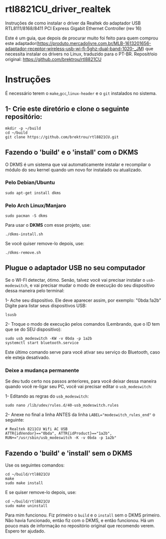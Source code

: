 # rtl8821CU_driver_realtek
Instruções de como instalar o driver da Realtek do adaptador USB  RTL8111/8168/8411 PCI Express Gigabit Ethernet Controller (rev 16)

Este é um guia, que depois de procurar muito foi feito para quem comprou este adaptador(https://produto.mercadolivre.com.br/MLB-1613201656-adaptador-receptor-wireless-usb-wi-fi-5ghz-dual-band-1020-_JM) que necessita instalar os drivers no Linux, traduzido para o PT-BR.
Repositŕoio original: https://github.com/brektrou/rtl8821CU

# Instruções
É necessário terem o `make`,`gcc`,`linux-header` e o `git` instalados no sistema.
## 1- Crie este diretório e clone o seguinte repositório:
```
mkdir -p ~/build
cd ~/build
git clone https://github.com/brektrou/rtl8821CU.git
```
## Fazendo o 'build' e o 'install' com o DKMS
O DKMS é um sistema que vai automaticamente instalar e recompilar o módulo do seu kernel quando um novo for instalado ou atualizado.

### Pelo Debian/Ubuntu
`sudo apt-get install dkms`

### Pelo Arch Linux/Manjaro
`sudo pacman -S dkms`

Para usar o **DKMS** com esse projeto, use:

`./dkms-install.sh`

Se você quiser remove-lo depois, use:

`./dkms-remove.sh`

## Plugue o adaptador USB no seu computador
Se o WI-FI detectar, ótimo. Senão, talvez você vai precisar instalar o `usb-modeswitch`, e vai precisar mudar o modo de execução do seu dispositivo dessa maneira pelo terminal:

  1- Ache seu dispositivo. Ele deve aparecer assim, por exemplo: "0bda:1a2b"
  Digite para listar seus dispositivos USB:
  
  `lsusb`
  
  2- Troque o modo de execução pelos comandos (Lembrando, que o ID tem que se do SEU dispositivo):
  
  ```
  sudo usb_modeswitch -KW -v 0bda -p 1a2b
  systemctl start bluetooth.service
  ```
  
  Este último comando serve para você ativar seu serviço do Bluetooth, caso ele esteja desativado.
  
  ### Deixe a mudança permanente
  Se deu tudo certo nos passos anteriores, para você deixar dessa maneira quando você re-ligar seu PC, você vai precisar editar o `usb_modeswitch`:
  
  1- Editando as regras do `usb_modeswitch`:
  
  `sudo nano /lib/udev/rules.d/40-usb_modeswitch.rules`
  
  2- Anexe no final a linha ANTES da linha `LABEL="modeswitch_rules_end"` o seguinte:
  
  ```
  # Realtek 8211CU Wifi AC USB
ATTR{idVendor}=="0bda", ATTR{idProduct}=="1a2b", RUN+="/usr/sbin/usb_modeswitch -K -v 0bda -p 1a2b"
```

## Fazendo o 'build' e 'install' sem o DKMS
Use os seguintes comandos:

```
cd ~/build/rtl8821CU
make
sudo make install
```

E se quiser remove-lo depois, use:

```
cd ~/build/rtl8821CU
sudo make uninstall
```

Para mim funcionou. Fiz primeiro o `build` e o `install` sem o DKMS primeiro. Não havia funcionado, então fiz com o DKMS, e então funcionou.
Há um pouco mais de informação no repositório original que recomendo verem. Espero ter ajudado.
